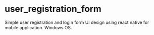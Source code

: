 # user_registration_form
Simple user registration and login form UI design using react native for mobile application.
Windows OS.

